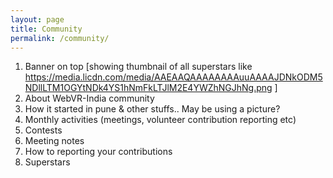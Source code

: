```yaml
---
layout: page
title: Community
permalink: /community/
---
```


1. Banner on top [showing thumbnail of all superstars like https://media.licdn.com/media/AAEAAQAAAAAAAAuuAAAAJDNkODM5NDllLTM1OGYtNDk4YS1hNmFkLTJlM2E4YWZhNGJhNg.png ]
2. About WebVR-India community
3. How it started in pune & other stuffs.. May be using a picture?
4. Monthly activities (meetings, volunteer contribution reporting etc)
5. Contests
6. Meeting notes
7. How to reporting your contributions
8. Superstars
